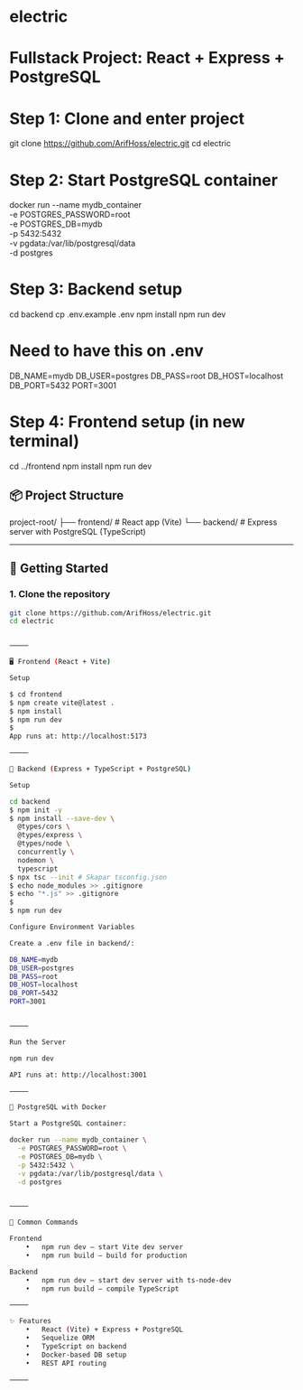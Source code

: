 # electric

# Fullstack Project: React + Express + PostgreSQL

# Step 1: Clone and enter project
git clone https://github.com/ArifHoss/electric.git
cd electric

# Step 2: Start PostgreSQL container
docker run --name mydb_container \
-e POSTGRES_PASSWORD=root \
-e POSTGRES_DB=mydb \
-p 5432:5432 \
-v pgdata:/var/lib/postgresql/data \
-d postgres

# Step 3: Backend setup
cd backend
cp .env.example .env
npm install
npm run dev

# Need to have this on .env
DB_NAME=mydb
DB_USER=postgres
DB_PASS=root
DB_HOST=localhost
DB_PORT=5432
PORT=3001

# Step 4: Frontend setup (in new terminal)
cd ../frontend
npm install
npm run dev

## 📦 Project Structure

project-root/
├── frontend/         # React app (Vite)
└── backend/          # Express server with PostgreSQL (TypeScript)

---

## 🚀 Getting Started

### 1. Clone the repository

```bash
git clone https://github.com/ArifHoss/electric.git
cd electric


⸻

🖥️ Frontend (React + Vite)

Setup

$ cd frontend
$ npm create vite@latest .
$ npm install
$ npm run dev
$
App runs at: http://localhost:5173

⸻

🔧 Backend (Express + TypeScript + PostgreSQL)

Setup

cd backend
$ npm init -y
$ npm install --save-dev \
  @types/cors \
  @types/express \
  @types/node \
  concurrently \
  nodemon \
  typescript
$ npx tsc --init # Skapar tsconfig.json
$ echo node_modules >> .gitignore
$ echo "*.js" >> .gitignore
$
$ npm run dev

Configure Environment Variables

Create a .env file in backend/:

DB_NAME=mydb
DB_USER=postgres
DB_PASS=root
DB_HOST=localhost
DB_PORT=5432
PORT=3001


⸻

Run the Server

npm run dev

API runs at: http://localhost:3001

⸻

🐘 PostgreSQL with Docker

Start a PostgreSQL container:

docker run --name mydb_container \
  -e POSTGRES_PASSWORD=root \
  -e POSTGRES_DB=mydb \
  -p 5432:5432 \
  -v pgdata:/var/lib/postgresql/data \
  -d postgres


⸻

📂 Common Commands

Frontend
	•	npm run dev — start Vite dev server
	•	npm run build — build for production

Backend
	•	npm run dev — start dev server with ts-node-dev
	•	npm run build — compile TypeScript

⸻

✨ Features
	•	React (Vite) + Express + PostgreSQL
	•	Sequelize ORM
	•	TypeScript on backend
	•	Docker-based DB setup
	•	REST API routing

⸻


